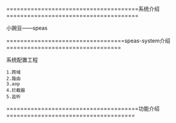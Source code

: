 ======================================系统介绍======================================

小豌豆——speas

==================================speas-system介绍=================================

系统配置工程
    
    1.跨域
    2.路由
    3.aop
    4.拦截器
    5.监听
    

======================================功能介绍=====================================

